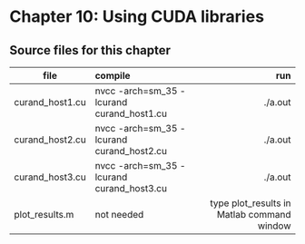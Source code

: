 # Chapter 10: Using CUDA libraries

## Source files for this chapter

| file   |      compile      |  run |
|----------|:-------------|------:|
| curand_host1.cu |  nvcc -arch=sm_35 -lcurand curand_host1.cu | ./a.out |
| curand_host2.cu |  nvcc -arch=sm_35 -lcurand curand_host2.cu | ./a.out |
| curand_host3.cu |  nvcc -arch=sm_35 -lcurand curand_host3.cu | ./a.out |
| plot_results.m |  not needed | type plot_results in Matlab command window |
